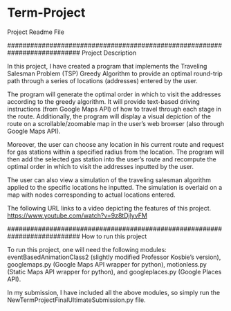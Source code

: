 # Term-Project

Project Readme File

###########################################################################
Project Description

In this project, I have created a program that implements the Traveling Salesman Problem (TSP) Greedy Algorithm to provide an optimal round-trip path through a series of locations (addresses) entered by the user. 

The program will generate the optimal order in which to visit the addresses according to the greedy algorithm. It will provide text-based driving instructions (from Google Maps API) of how to travel through each stage in the route. Additionally, the program will display a visual depiction of the route on a scrollable/zoomable map in the user’s web browser (also through Google Maps API). 

Moreover, the user can choose any location in his current route and request for gas stations within a specified radius from the location. The program will then add the selected gas station into the user’s route and recompute the optimal order in which to visit the addresses inputted by the user.

The user can also view a simulation of the traveling salesman algorithm applied to the specific locations he inputted. The simulation is overlaid on a map with nodes corresponding to actual locations entered.

The following URL links to a video depicting the features of this project.
https://www.youtube.com/watch?v=9z8tDjlyvFM

###########################################################################
How to run this project

To run this project, one will need the following modules: eventBasedAnimationClass2 (slightly modified Professor Kosbie’s version),
googlemaps.py (Google Maps API wrapper for python), motionless.py (Static Maps API wrapper for python), and googleplaces.py (Google Places API). 

In my submission, I have included all the above modules, so simply run the NewTermProjectFinalUltimateSubmission.py file.
